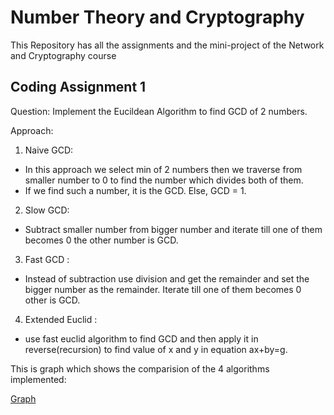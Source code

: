 # Number Theory and Cryptography
This Repository has all the assignments and the mini-project of the Network and Cryptography course

## Coding Assignment 1

Question: Implement the Eucildean Algorithm to find GCD of 2 numbers. 

Approach: 

1. Naive GCD: 

* In this approach we select min of 2 numbers then we traverse from smaller number to 0 to find the number which divides both of them.
* If we find such a number, it is the GCD. Else, GCD = 1.

2. Slow GCD:

* Subtract smaller number from bigger number and iterate till one of them becomes 0 the other number is GCD.

3. Fast GCD :

* Instead of subtraction use division and get the remainder and set the bigger number as the remainder. Iterate till one of them becomes 0 other is GCD.

4. Extended Euclid :
* use fast euclid algorithm to find GCD and then apply it in reverse(recursion) to find value of x and y in equation ax+by=g.

This is graph which shows the comparision of the 4 algorithms implemented: 

[Graph](./NTC-Assignment/GCD_16_24.jpg)
